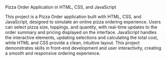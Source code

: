 Pizza Order Application in HTML, CSS, and JavaScript

This project is a Pizza Order application built with HTML, CSS, and JavaScript, designed to simulate an online pizza ordering experience. Users can select pizza size, toppings, and quantity, with real-time updates to the order summary and pricing displayed on the interface. JavaScript handles the interactive elements, updating selections and calculating the total cost, while HTML and CSS provide a clean, intuitive layout. This project demonstrates skills in front-end development and user interactivity, creating a smooth and responsive ordering experience.
